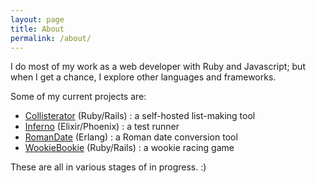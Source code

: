 ```yaml
---
layout: page
title: About
permalink: /about/
---
```


I do most of my work as a web developer with Ruby and Javascript; but when I get a chance, I explore other languages and frameworks.

Some of my current projects are:

- [Collisterator](github.com/webcrofting/collisterator) (Ruby/Rails) : a self-hosted list-making tool
- [Inferno](github.com/ageiersbach/inferno) (Elixir/Phoenix) : a test runner
- [RomanDate](github.com/ageiersbach/romandate) (Erlang) : a Roman date conversion tool
- [WookieBookie](github.com/ageiersbach/wookiebookie) (Ruby/Rails) : a wookie racing game

These are all in various stages of in progress. :)
